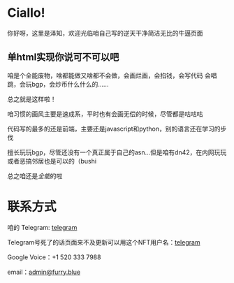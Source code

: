 # Ciallo!

你好呀，这里是泽知，欢迎光临咱自己写的逆天干净简洁无比的牛逼页面

单html实现你说可不可以吧
------

咱是个全能废物，啥都能做又啥都不会做，会画烂画，会掐钱，会写代码
会唱跳，会玩bgp，会炒币什么什么的......

总之就是这样啦！

咱习惯的画风主要是速成系，平时也有会画无偿的时候，尽管都是咕咕咕

代码写的最多的还是前端，主要还是javascript和python，别的语言还在学习的步伐

擅长玩玩bgp，尽管还没有一个真正属于自己的asn...但是咱有dn42，在内网玩玩或者恶搞邻居也是可以的（bushi

总之咱还是*全能*的啦

# 联系方式

咱的 Telegram: [telegram](linmontfurry.t.me)

Telegram号死了的话页面来不及更新可以用这个NFT用户名：[telegram](bvhsh.t.me)

Google Voice：+1 520 333 7988

email：admin@furry.blue
